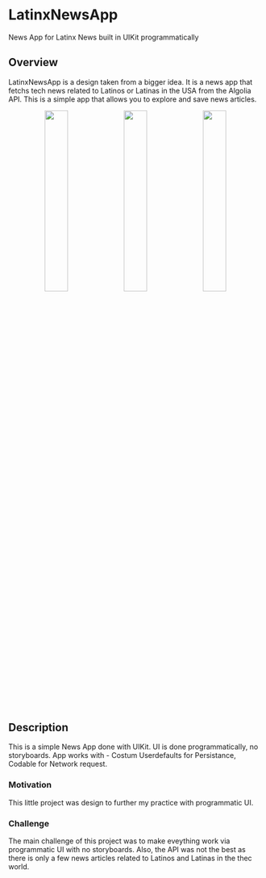 # LatinxNewsApp
News App for Latinx News built in UIKit programmatically

## Overview

LatinxNewsApp is a design taken from a bigger idea. It is a news app that fetchs tech news related to Latinos or Latinas in the USA from the Algolia API. This is a simple app that allows you to explore and save news articles. 

<p align="middle">
  <img src="/../main/Images/deviceframes.png.png" width="30.33%" />
    <img src="/../main/Images/deviceframes-3.png" width="30.33%" />
      <img src="/../main/Images/deviceframes-2.png" width="30.33%" />
</p>



## Description

This is a simple News App done with UIKit. UI is done programmatically, no storyboards. 
App works with - Costum Userdefaults for Persistance, Codable for Network request. 

### Motivation 

This little project was design to further my practice with programmatic UI. 

### Challenge 

The main challenge of this project was to make eveything work via programmatic UI with no storyboards. Also, the API was not the best as there is only a few news articles related to Latinos and Latinas in the thec world. 

